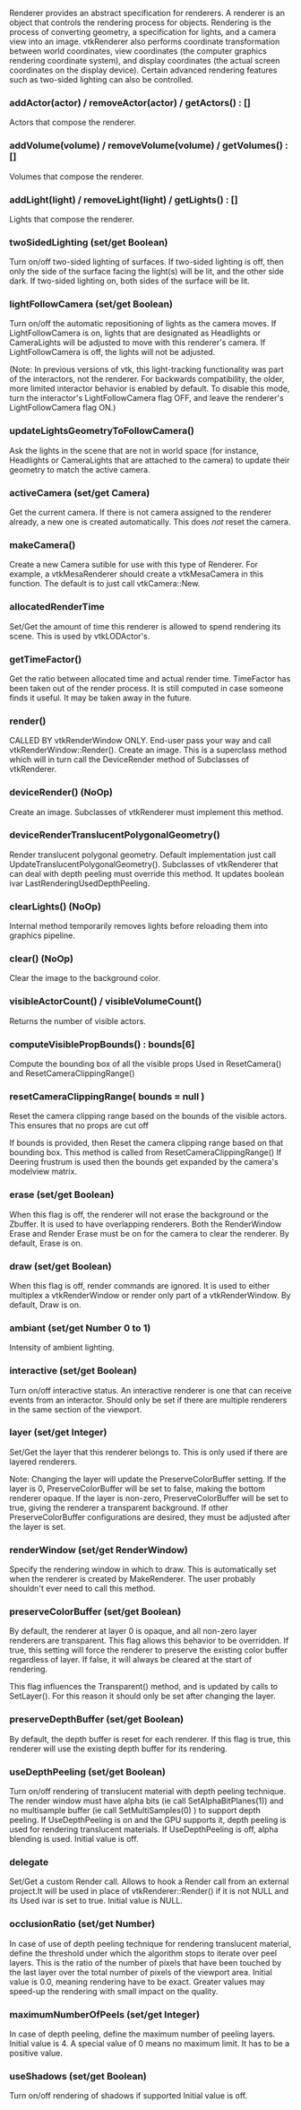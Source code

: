 Renderer provides an abstract specification for renderers. A renderer
is an object that controls the rendering process for objects. Rendering
is the process of converting geometry, a specification for lights, and
a camera view into an image. vtkRenderer also performs coordinate
transformation between world coordinates, view coordinates (the computer
graphics rendering coordinate system), and display coordinates (the
actual screen coordinates on the display device). Certain advanced
rendering features such as two-sided lighting can also be controlled.

### addActor(actor) / removeActor(actor) / getActors() : []

Actors that compose the renderer.

### addVolume(volume) / removeVolume(volume) / getVolumes() : []

Volumes that compose the renderer.

### addLight(light) / removeLight(light) / getLights() : []

Lights that compose the renderer.

### twoSidedLighting (set/get Boolean)

Turn on/off two-sided lighting of surfaces. If two-sided lighting is
off, then only the side of the surface facing the light(s) will be lit,
and the other side dark. If two-sided lighting on, both sides of the
surface will be lit.

### lightFollowCamera (set/get Boolean)

Turn on/off the automatic repositioning of lights as the camera moves.
If LightFollowCamera is on, lights that are designated as Headlights
or CameraLights will be adjusted to move with this renderer's camera.
If LightFollowCamera is off, the lights will not be adjusted.

(Note: In previous versions of vtk, this light-tracking
functionality was part of the interactors, not the renderer. For
backwards compatibility, the older, more limited interactor
behavior is enabled by default. To disable this mode, turn the
interactor's LightFollowCamera flag OFF, and leave the renderer's
LightFollowCamera flag ON.)

### updateLightsGeometryToFollowCamera()

Ask the lights in the scene that are not in world space
(for instance, Headlights or CameraLights that are attached to the
camera) to update their geometry to match the active camera.

### activeCamera (set/get Camera)

Get the current camera. If there is not camera assigned to the
renderer already, a new one is created automatically.
This does *not* reset the camera.

### makeCamera()

Create a new Camera sutible for use with this type of Renderer.
For example, a vtkMesaRenderer should create a vtkMesaCamera
in this function.   The default is to just call vtkCamera::New.

### allocatedRenderTime

Set/Get the amount of time this renderer is allowed to spend
rendering its scene. This is used by vtkLODActor's.

### getTimeFactor()

Get the ratio between allocated time and actual render time.
TimeFactor has been taken out of the render process.
It is still computed in case someone finds it useful.
It may be taken away in the future.

### render()

CALLED BY vtkRenderWindow ONLY. End-user pass your way and call
vtkRenderWindow::Render().
Create an image. This is a superclass method which will in turn
call the DeviceRender method of Subclasses of vtkRenderer.

### deviceRender() (NoOp)

Create an image. Subclasses of vtkRenderer must implement this method.

### deviceRenderTranslucentPolygonalGeometry()

Render translucent polygonal geometry. Default implementation just call
UpdateTranslucentPolygonalGeometry().
Subclasses of vtkRenderer that can deal with depth peeling must
override this method.
It updates boolean ivar LastRenderingUsedDepthPeeling.

### clearLights() (NoOp)

Internal method temporarily removes lights before reloading
them into graphics pipeline.

### clear() (NoOp)

Clear the image to the background color.

### visibleActorCount() / visibleVolumeCount()

Returns the number of visible actors.

### computeVisiblePropBounds() : bounds[6]

Compute the bounding box of all the visible props
Used in ResetCamera() and ResetCameraClippingRange()

### resetCameraClippingRange( bounds = null )

Reset the camera clipping range based on the bounds of the
visible actors. This ensures that no props are cut off

If bounds is provided, then Reset the camera clipping range
based on that bounding box.
This method is called from ResetCameraClippingRange()
If Deering frustrum is used then the bounds get expanded
by the camera's modelview matrix.

### erase  (set/get Boolean)

When this flag is off, the renderer will not erase the background
or the Zbuffer.  It is used to have overlapping renderers.
Both the RenderWindow Erase and Render Erase must be on
for the camera to clear the renderer.  By default, Erase is on.

### draw (set/get Boolean)

When this flag is off, render commands are ignored.  It is used to either
multiplex a vtkRenderWindow or render only part of a vtkRenderWindow.
By default, Draw is on.

### ambiant (set/get Number 0 to 1)

Intensity of ambient lighting.

### interactive (set/get Boolean)

Turn on/off interactive status.  An interactive renderer is one that
can receive events from an interactor.  Should only be set if
there are multiple renderers in the same section of the viewport.

### layer (set/get Integer)

Set/Get the layer that this renderer belongs to.  This is only used if
there are layered renderers.

Note: Changing the layer will update the PreserveColorBuffer setting. If
the layer is 0, PreserveColorBuffer will be set to false, making the
bottom renderer opaque. If the layer is non-zero, PreserveColorBuffer will
be set to true, giving the renderer a transparent background. If other
PreserveColorBuffer configurations are desired, they must be adjusted after
the layer is set.

### renderWindow (set/get RenderWindow)

Specify the rendering window in which to draw. This is automatically set
when the renderer is created by MakeRenderer.  The user probably
shouldn't ever need to call this method.

### preserveColorBuffer (set/get Boolean)
  
By default, the renderer at layer 0 is opaque, and all non-zero layer
renderers are transparent. This flag allows this behavior to be overridden.
If true, this setting will force the renderer to preserve the existing
color buffer regardless of layer. If false, it will always be cleared at
the start of rendering.

This flag influences the Transparent() method, and is updated by calls to
SetLayer(). For this reason it should only be set after changing the layer.

### preserveDepthBuffer (set/get Boolean)

By default, the depth buffer is reset for each renderer. If this flag is
true, this renderer will use the existing depth buffer for its rendering.

### useDepthPeeling (set/get Boolean)

Turn on/off rendering of translucent material with depth peeling
technique. The render window must have alpha bits (ie call
SetAlphaBitPlanes(1)) and no multisample buffer (ie call
SetMultiSamples(0) ) to support depth peeling.
If UseDepthPeeling is on and the GPU supports it, depth peeling is used
for rendering translucent materials.
If UseDepthPeeling is off, alpha blending is used.
Initial value is off.

### delegate

Set/Get a custom Render call. Allows to hook a Render call from an
external project.It will be used in place of vtkRenderer::Render() if it
is not NULL and its Used ivar is set to true.
Initial value is NULL.

### occlusionRatio (set/get Number)

In case of use of depth peeling technique for rendering translucent
material, define the threshold under which the algorithm stops to
iterate over peel layers. This is the ratio of the number of pixels
that have been touched by the last layer over the total number of pixels
of the viewport area.
Initial value is 0.0, meaning rendering have to be exact. Greater values
may speed-up the rendering with small impact on the quality.

### maximumNumberOfPeels (set/get Integer)

In case of depth peeling, define the maximum number of peeling layers.
Initial value is 4. A special value of 0 means no maximum limit.
It has to be a positive value.

### useShadows (set/get Boolean)

Turn on/off rendering of shadows if supported
Initial value is off.


